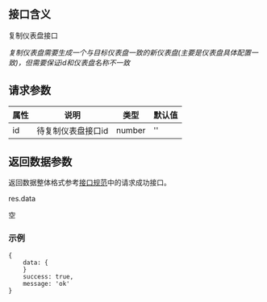 
## 接口含义
复制仪表盘接口

*复制仪表盘需要生成一个与目标仪表盘一致的新仪表盘(主要是仪表盘具体配置一致)，但需要保证id和仪表盘名称不一致*

## 请求参数

| 属性  | 说明         | 类型   | 默认值 |
| ----- | ----------- | ------ | ------ |
| id |    待复制仪表盘接口id | number | ''    |


## 返回数据参数

返回数据整体格式参考[接口规范](#/guide/specification)中的请求成功接口。


res.data

空


### 示例

<div class="normal-code">

```
{
    data: {
    }
    success: true,
    message: 'ok'
}
```
</div>
